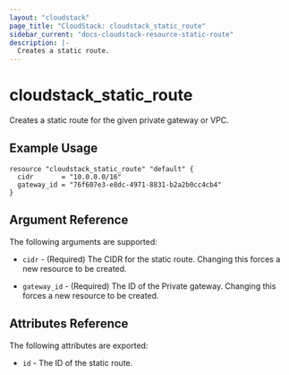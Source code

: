 ```yaml
---
layout: "cloudstack"
page_title: "CloudStack: cloudstack_static_route"
sidebar_current: "docs-cloudstack-resource-static-route"
description: |-
  Creates a static route.
---
```


# cloudstack_static_route

Creates a static route for the given private gateway or VPC.

## Example Usage

```hcl
resource "cloudstack_static_route" "default" {
  cidr       = "10.0.0.0/16"
  gateway_id = "76f607e3-e8dc-4971-8831-b2a2b0cc4cb4"
}
```

## Argument Reference

The following arguments are supported:

* `cidr` - (Required) The CIDR for the static route. Changing this forces
    a new resource to be created.

* `gateway_id` - (Required) The ID of the Private gateway. Changing this forces
    a new resource to be created.

## Attributes Reference

The following attributes are exported:

* `id` - The ID of the static route.
